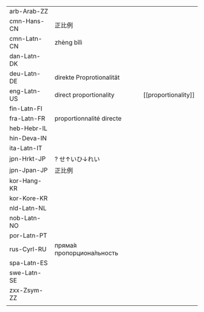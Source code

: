 | | | |
|-|-|-|
| arb-Arab-ZZ |  |  |
| cmn-Hans-CN | 正比例 |  |
| cmn-Latn-CN | zhèng bǐlì |  |
| dan-Latn-DK |  |  |
| deu-Latn-DE | direkte Proprotionalität |  |
| eng-Latn-US | direct proportionality | [[proportionality]] |
| fin-Latn-FI |  |  |
| fra-Latn-FR | proportionnalité directe |  |
| heb-Hebr-IL |  |  |
| hin-Deva-IN |  |  |
| ita-Latn-IT |  |  |
| jpn-Hrkt-JP | ? せ↑いひ↓れい |  |
| jpn-Jpan-JP | 正比例 |  |
| kor-Hang-KR |  |  |
| kor-Kore-KR |  |  |
| nld-Latn-NL |  |  |
| nob-Latn-NO |  |  |
| por-Latn-PT |  |  |
| rus-Cyrl-RU | пряма́я пропорциона́льность |  |
| spa-Latn-ES |  |  |
| swe-Latn-SE |  |  |
| zxx-Zsym-ZZ |  |  |
|  |  |  |
